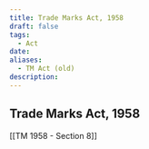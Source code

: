 ```yaml
---
title: Trade Marks Act, 1958
draft: false
tags:
  - Act
date: 
aliases:
  - TM Act (old)
description:
---
```

## Trade Marks Act, 1958

[[TM 1958 - Section 8]]
